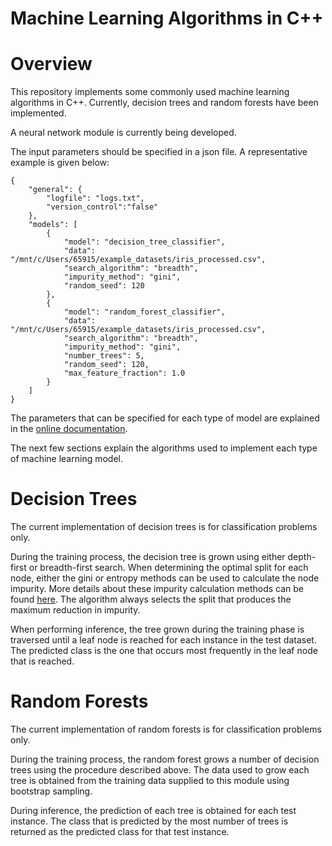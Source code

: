 # Machine Learning Algorithms in C++

# Overview

This repository implements some commonly used machine learning algorithms in C++. Currently, decision trees and random forests have been implemented. 

A neural network module is currently being developed.

The input parameters should be specified in a json file. A representative example is given below:

```
{
	"general": {
		"logfile": "logs.txt",
		"version_control":"false"
	},
	"models": [
		{
			"model": "decision_tree_classifier",
			"data": "/mnt/c/Users/65915/example_datasets/iris_processed.csv",
			"search_algorithm": "breadth",
			"impurity_method": "gini",
			"random_seed": 120
		},
		{
			"model": "random_forest_classifier",
			"data": "/mnt/c/Users/65915/example_datasets/iris_processed.csv",
			"search_algorithm": "breadth",
			"impurity_method": "gini",
			"number_trees": 5,
			"random_seed": 120,
			"max_feature_fraction": 1.0
		}
	]
}
```

The parameters that can be specified for each type of model are explained in the [online documentation](https://machine-learning-basic.readthedocs.io/en/latest/index.html).

The next few sections explain the algorithms used to implement each type of machine learning model.

# Decision Trees

The current implementation of decision trees is for classification problems only.

During the training process, the decision tree is grown using either depth-first or breadth-first search. When determining the optimal split for each node, either the gini or entropy methods can be used to calculate the node impurity. More details about these impurity calculation methods can be found [here](https://www.baeldung.com/cs/impurity-entropy-gini-index). The algorithm always selects the split that produces the maximum reduction in impurity.

When performing inference, the tree grown during the training phase is traversed until a leaf node is reached for each instance in the test dataset. The predicted class is the one that occurs most frequently in the leaf node that is reached. 

# Random Forests

The current implementation of random forests is for classification problems only.

During the training process, the random forest grows a number of decision trees using the procedure described above. The data used to grow each tree is obtained from the training data supplied to this module using bootstrap sampling.

During inference, the prediction of each tree is obtained for each test instance. The class that is predicted by the most number of trees is returned as the predicted class for that test instance.
 
